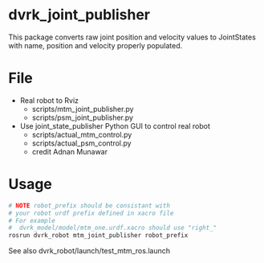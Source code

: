 dvrk_joint_publisher
==========
This package converts raw joint position and velocity values to JointStates with
name, position and velocity properly populated.

# File 
* Real robot to Rviz 
  * scripts/mtm\_joint\_publisher.py
  * scripts/psm\_joint\_publisher.py
* Use joint\_state\_publisher Python GUI to control real robot
  * scripts/actual\_mtm\_control.py
  * scripts/actual\_psm\_control.py
  * credit Adnan Munawar
  
# Usage 

```sh
# NOTE robot_prefix should be consistant with 
# your robot urdf prefix defined in xacro file 
# For example 
#  dvrk_model/model/mtm_one.urdf.xacro should use "right_"
rosrun dvrk_robot mtm_joint_publisher robot_prefix
```

See also dvrk\_robot/launch/test\_mtm\_ros.launch
